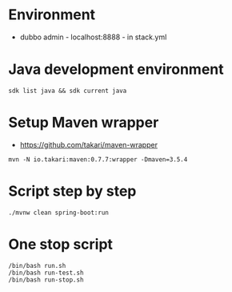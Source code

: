 # Environment

- dubbo admin - localhost:8888 - in stack.yml

# Java development environment

`sdk list java && sdk current java`

# Setup Maven wrapper

- https://github.com/takari/maven-wrapper

`mvn -N io.takari:maven:0.7.7:wrapper -Dmaven=3.5.4`

# Script step by step

```shell script
./mvnw clean spring-boot:run
```

# One stop script
```shell script
/bin/bash run.sh
/bin/bash run-test.sh
/bin/bash run-stop.sh
```
